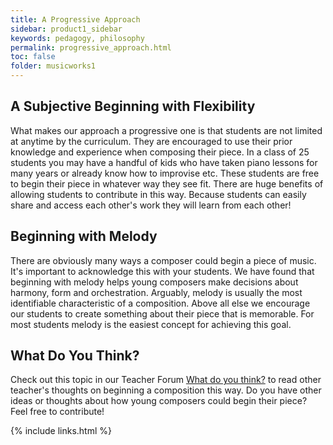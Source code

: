 ```yaml
---
title: A Progressive Approach
sidebar: product1_sidebar
keywords: pedagogy, philosophy
permalink: progressive_approach.html
toc: false
folder: musicworks1
---
```


## A Subjective Beginning with Flexibility

What makes our approach a progressive one is that students are not limited at anytime by the curriculum. They are encouraged to use their prior knowledge and experience when composing their piece. In a class of 25 students you may have a handful of kids who have taken piano lessons for many years or already know how to improvise etc. These students are free to begin their piece in whatever way they see fit. There are huge benefits of allowing students to contribute in this way. Because students can easily share and access each other's work they will learn from each other!

## Beginning with Melody
There are obviously many ways a composer could begin a piece of music. It's important to acknowledge this with your students. We have found that beginning with melody helps young composers make decisions about harmony, form and orchestration. Arguably, melody is usually the most identifiable characteristic of a composition. Above all else we encourage our students to create something about their piece that is memorable. For most students melody is the easiest concept for achieving this goal. 

## What Do You Think?

Check out this topic in our Teacher Forum <a class="btn btn-primary" target="_blank" href="http://discourse.yciw.net/t/beginning-a-piece-with-melody-other-ways/53?u=matt"><i class="fa fa-weixin"></i> What do you think?</a> to read other teacher's thoughts on beginning a composition this way. Do you have other ideas or thoughts about how young composers could begin their piece? Feel free to contribute! 


{% include links.html %}